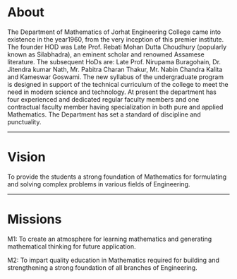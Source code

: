 # About
The Department of Mathematics of Jorhat Engineering College came into existence in the year1960, from
the very inception of this premier institute. The founder HOD was Late Prof. Rebati Mohan Dutta Choudhury
(popularly known as Silabhadra), an eminent scholar and renowned Assamese literature. The subsequent
HoDs are: Late Prof. Nirupama Buragohain, Dr. Jitendra kumar Nath, Mr. Pabitra Charan Thakur, Mr. Nabin
Chandra Kalita and Kameswar Goswami. The new syllabus of the undergraduate program is designed in
support of the technical curriculum of the college to meet the need in modern science and technology. At
present the department has four experienced and dedicated regular faculty members and one contractual
faculty member having specialization in both pure and applied Mathematics. The Department has set a
standard of discipline and punctuality.


---


# Vision
To provide the students a strong foundation of Mathematics for formulating and solving complex problems
in various fields of Engineering.

---


# Missions
M1: To create an atmosphere for learning mathematics and generating mathematical thinking for future
application.

M2: To impart quality education in Mathematics required for building and strengthening a strong foundation
of all branches of Engineering.